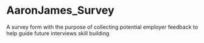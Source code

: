 # AaronJames_Survey
A survey form with the purpose of collecting potential employer feedback to help guide future interviews skill building
